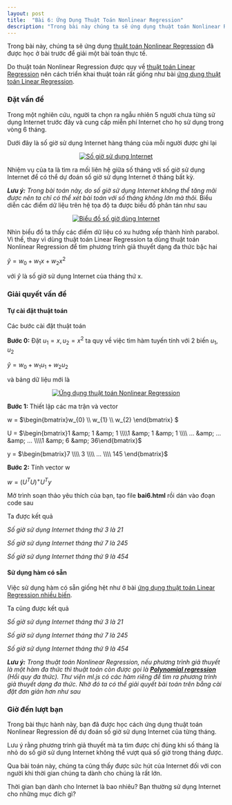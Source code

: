 ```yaml
---
layout: post
title:  "Bài 6: Ứng Dụng Thuật Toán Nonlinear Regression"
description: "Trong bài này chúng ta sẽ ứng dụng thuật toán Nonlinear Regression trong Machine Learning để dự đoán số giờ sử dụng Internet trong từng tháng."
---
```


Trong bài này, chúng ta sẽ ứng dụng <a href="https://dathoangnd.blogspot.com/2018/07/nonlinear-regression.html" rel="noopener" target="_blank">thuật toán Nonlinear Regression</a> đã được học ở bài trước&nbsp;để giải một bài toán thực tế.

Do thuật toán Nonlinear Regression được quy về <a href="https://dathoangnd.blogspot.com/2018/07/linear-regression-nhieu-bien.html" rel="noopener" target="_blank">thuật toán Linear Regression</a> nên cách triển khai thuật toán rất giống như bài <a href="https://dathoangnd.blogspot.com/2018/07/ung-dung-linear-regression-nhieu-bien.html" rel="noopener" target="_blank">ứng dụng thuật toán Linear Regression</a>.
<!--more-->
<h3>
Đặt vấn đề</h3>
Trong một nghiên cứu, người ta chọn ra ngẫu nhiên 5 người chưa từng sử dụng Internet trước đây và cung cấp miễn phí Internet cho họ sử dụng trong vòng 6 tháng.

Dưới đây là số giờ sử dụng Internet hàng tháng của mỗi người được ghi lại

<div class="separator" style="clear: both; text-align: center;">
<a href="https://3.bp.blogspot.com/-AP9DMe1uFIU/W0V8VRa7MVI/AAAAAAAAD4A/0QNnVNkcg08xULd1HYDNnV1ZwsWXc6odACLcBGAs/s1600/Untitled-1.png" imageanchor="1" style="margin-left: 1em; margin-right: 1em;"><img alt="Số giờ sử dụng Internet" border="0" data-original-height="160" data-original-width="500" src="https://3.bp.blogspot.com/-AP9DMe1uFIU/W0V8VRa7MVI/AAAAAAAAD4A/0QNnVNkcg08xULd1HYDNnV1ZwsWXc6odACLcBGAs/s1600/Untitled-1.png" title="Số giờ sử dụng Internet" /></a></div>

Nhiệm vụ của ta là tìm ra mối liên hệ giữa số tháng với số giờ sử dụng Internet để có thể dự đoán số giờ sử dụng Internet ở tháng bất kỳ.

<em><strong>Lưu ý:</strong> Trong bài toán này, do số giờ sử dụng Internet không thể tăng mãi được nên ta chỉ có thể xét bài toán với số tháng không lớn mà thôi.</em>
<em>
</em> Biểu diễn các điểm dữ liệu trên hệ tọa độ ta được biểu đồ phân tán như sau

<div class="separator" style="clear: both; text-align: center;">
<a href="https://4.bp.blogspot.com/-XdwJxpt2BZQ/W0V8g7S0nuI/AAAAAAAAD4E/VZC-oVEo9x0nXdapv6FH5VBjJjfVVPBDACLcBGAs/s1600/Untitled-2.png" imageanchor="1" style="margin-left: 1em; margin-right: 1em;"><img alt="Biểu đồ số giờ dùng Internet" border="0" data-original-height="222" data-original-width="500" src="https://4.bp.blogspot.com/-XdwJxpt2BZQ/W0V8g7S0nuI/AAAAAAAAD4E/VZC-oVEo9x0nXdapv6FH5VBjJjfVVPBDACLcBGAs/s1600/Untitled-2.png" title="Biểu đồ số giờ dùng Internet" /></a></div>

Nhìn biểu đồ ta thấy các điểm dữ liệu có xu hướng xếp thành hình parabol. Vì thế, thay vì dùng thuật toán Linear Regression ta dùng thuật toán Nonlinear Regression để tìm phương trình giả thuyết dạng đa thức bậc hai

$\widehat{y} = w_{0} + w_{1}x + w_{2}x^{2}$

với&nbsp;$\widehat{y}$ là số giờ sử dụng Internet của tháng thứ x.
<h3>
Giải quyết vấn đề</h3>
<h4>
Tự cài đặt thuật toán</h4>
Các bước cài đặt thuật toán

<strong>Bước 0:</strong>&nbsp;Đặt $u_{1} = x, u_{2} = x^{2}$ ta quy về việc tìm hàm tuyến tính với 2 biến $u_{1}, u_{2}$

$\widehat{y} = w_{0} + w_{1}u_{1} + w_{2}u_{2}$

và bảng dữ liệu mới là

<div class="separator" style="clear: both; text-align: center;">
<a href="https://2.bp.blogspot.com/-PcQUxQt75K8/W0V86appaiI/AAAAAAAAD4Q/Mv6qaR5RiloetWG-paW2pbagHK4PBi4YgCLcBGAs/s1600/Untitled-3.png" imageanchor="1" style="margin-left: 1em; margin-right: 1em;"><img alt="Ứng dụng thuật toán Nonlinear Regression" border="0" data-original-height="960" data-original-width="501" src="https://2.bp.blogspot.com/-PcQUxQt75K8/W0V86appaiI/AAAAAAAAD4Q/Mv6qaR5RiloetWG-paW2pbagHK4PBi4YgCLcBGAs/s1600/Untitled-3.png" title="Ứng dụng thuật toán Nonlinear Regression" /></a></div>

<strong>Bước 1:&nbsp;</strong>Thiết lập các ma trận và vector

w = $\begin{bmatrix}w_{0} \\\\ w_{1} \\\\ w_{2} \end{bmatrix} $

U = $\begin{bmatrix}1 &amp; 1 &amp; 1 \\\\1 &amp; 1 &amp; 1 \\\\ ... &amp; ... &amp; ... \\\\1 &amp; 6 &amp; 36\end{bmatrix}$

y = $\begin{bmatrix}7 \\\\ 3 \\\\ ... \\\\ 145 \end{bmatrix}$

<strong>Bước 2:</strong>&nbsp;Tính vector w

$w = (U^{T}U)^{+}U^{T}y$

Mở trình soạn thảo yêu thích của bạn, tạo file <strong>bai6.html</strong>&nbsp;rồi dán vào đoạn code sau

<script src="https://gist.github.com/dathoangnd/48995885334c82f6feed4a33f81bf631.js"></script>

Ta được kết quả

<i>Số giờ sử dụng Internet tháng thứ 3 là 21</i>

<i>Số giờ sử dụng Internet tháng thứ 7 là 245</i>

<i>Số giờ sử dụng Internet tháng thứ 9 là 454</i>
<h4>
Sử dụng hàm có sẵn</h4>
Việc sử dụng hàm có sẵn giống hệt như ở bài&nbsp;<a href="https://dathoangnd.blogspot.com/2018/07/ung-dung-linear-regression-nhieu-bien.html" rel="noopener" target="_blank">ứng dụng thuật toán Linear Regression nhiều biến</a>.

<script src="https://gist.github.com/dathoangnd/368c2bd8e606b791dba9dd840555977a.js"></script>

Ta cũng được kết quả

<i>Số giờ sử dụng Internet tháng thứ 3 là 21</i>

<i>Số giờ sử dụng Internet tháng thứ 7 là 245</i>

<i>Số giờ sử dụng Internet tháng thứ 9 là 454</i>

<em><strong>Lưu ý:</strong>&nbsp;Trong thuật toán Nonlinear Regression, nếu phương trình giả thuyết là một hàm đa thức thì thuật toán còn được gọi là <a href="https://en.wikipedia.org/wiki/Polynomial_regression" rel="noopener" target="_blank"><strong>Polynomial regression</strong></a> (Hồi quy đa thức). Thư viện ml.js có các hàm riêng để tìm ra phương trình giả thuyết dạng đa thức. Nhờ đó ta có thể giải quyết bài toán trên bằng cài đặt đơn giản hơn như sau</em>

<script src="https://gist.github.com/dathoangnd/ac12497a97dbbafe6d944b3dedff1041.js"></script>

<h3>
Giờ đến lượt bạn</h3>
Trong bài thực hành này, bạn đã được học cách ứng dụng thuật toán Nonlinear Regression để dự đoán số giờ sử dụng Internet của từng tháng.

Lưu ý rằng phương trình giả thuyết mà ta tìm được chỉ đúng khi số tháng là nhỏ do số giờ sử dụng Internet không thể vượt quá số giờ trong tháng được.

Qua bài toán này, chúng ta cũng thấy được sức hút của Internet đối với con người khi thời gian chúng ta dành cho chúng là rất lớn.

Thời gian bạn dành cho Internet là bao nhiêu? Bạn thường sử dụng Internet cho những mục đích gì?